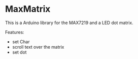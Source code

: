 # MaxMatrix
This is a Arduino library for the MAX7219 and a LED dot matrix.

Features:

- set Char
- scroll text over the matrix
- set dot
